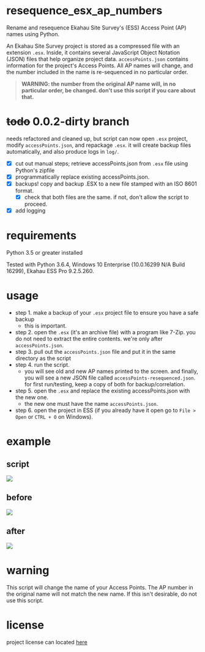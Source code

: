 # resequence_esx_ap_numbers

Rename and resequence Ekahau Site Survey's (ESS) Access Point (AP) names using Python.

An Ekahau Site Survey project is stored as a compressed file with an extension `.esx`. Inside, it contains several JavaScript Object Notation (JSON) files that help organize project data. `accessPoints.json` contains information for the project's Access Points. All AP names will change, and the number included in the name is re-sequenced in no particular order.

> **WARNING: the number from the original AP name will, in no particular order, be changed. don't use this script if you care about that.**

# ~~todo~~ 0.0.2-dirty branch

needs refactored and cleaned up, but script can now open `.esx` project, modify `accessPoints.json`, and repackage `.esx`. it will create backup files automatically, and also produce logs in `log/`. 

- [x] cut out manual steps; retrieve accessPoints.json from `.esx` file using Python's zipfile 
- [x] programmatically replace existing accessPoints.json. 
- [x] backups! copy and backup .ESX to a new file stamped with an ISO 8601 format.
  - [x] check that both files are the same. if not, don't allow the script to proceed.
- [x] add logging

# requirements

Python 3.5 or greater installed

Tested with Python 3.6.4, Windows 10 Enterprise (10.0.16299 N/A Build 16299), Ekahau ESS Pro 9.2.5.260. 

# usage

- step 1. make a backup of your `.esx` project file to ensure you have a safe backup
  - this is important.
- step 2. open the `.esx` (it's an archive file) with a program like 7-Zip. you do not need to extract the entire contents. we're only after `accessPoints.json`.
- step 3. pull out the `accessPoints.json` file and put it in the same directory as the script
- step 4. run the script. 
  - you will see old and new AP names printed to the screen. and finally, you will see a new JSON file called `accessPoints-resequenced.json`. for first run/testing, keep a copy of both for backup/correlation.
- step 5. open the `.esx` and replace the existing accessPoints.json with the new one. 
  - the new one must have the name `accessPoints.json`.
- step 6. open the project in ESS (if you already have it open go to `File > Open` or `CTRL + O` on Windows).

# example

## script

![](https://github.com/joshschmelzle/resequence_esx_ap_numbers/blob/master/resequenceAPs.png)

## before

![](https://github.com/joshschmelzle/resequence_esx_ap_numbers/blob/master/aruba325before.PNG)

## after

![](https://github.com/joshschmelzle/resequence_esx_ap_numbers/blob/master/aruba325after.PNG)

# warning

This script will change the name of your Access Points. The AP number in the original name will not match the new name. If this isn't desirable, do not use this script.

# license

project license can located [here](https://github.com/joshschmelzle/resequence_esx_ap_numbers/blob/master/LICENSE)
